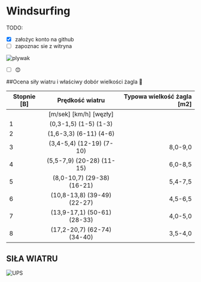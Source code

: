 # Windsurfing

TODO:

- [x] założyc konto na github
- [ ] zapoznac sie z witryna

![plywak](https://prezentmarzen.com/blog/wp-content/uploads/2015/04/Karon-Beach-Hotel-Windsurfing.jpg)

- [ ] :blush:

##Ocena siły wiatru i właściwy dobór wielkości żagla  :raised_hands:

|Stopnie [B]|Prędkość wiatru|Typowa wielkość żagla [m2]|
|----------|:-------------:|------:|
||[m/sek] [km/h]  [węzły]|| ||[Deski od 140l do 95l]||
| 1 |(0,3-1,5) (1-5) (1-3)| |
| 2 |(1,6-3,3) (6-11) (4-6)| |
| 3 |(3,4-5,4) (12-19) (7-10)| 8,0-9,0|
| 4 |(5,5-7,9) (20-28) (11-15)|6,0-8,5|
| 5 |(8,0-10,7) (29-38) (16-21) |5,4-7,5|
| 6 |(10,8-13,8) (39-49) (22-27)|4,5-6,5|
| 7 |(13,9-17,1) (50-61) (28-33)|4,0-5,0|
| 8 |(17,2-20,7) (62-74) (34-40)|3,5-4,0|





## SIŁA WIATRU

![UPS](https://media.giphy.com/media/cAYRqOgjncVqw/giphy.gif)
